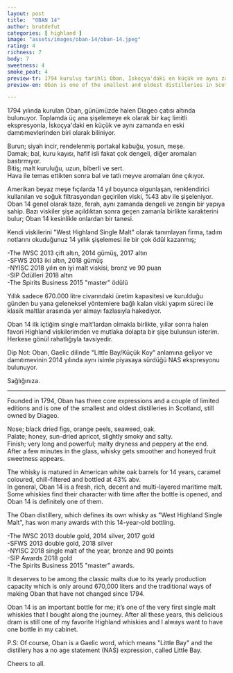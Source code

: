 ```yaml
---
layout: post
title:  "OBAN 14"
author: brutdefut
categories: [ highland ]
image: "assets/images/oban-14/oban-14.jpeg"
rating: 4
richness: 7
body: 7
sweetness: 4
smoke_peat: 4
preview-tr: 1794 kuruluş tarihli Oban, İskoçya'daki en küçük ve aynı zamanda en eski damıtımevlerinden biri.       
preview-en: Oban is one of the smallest and oldest distilleries in Scotland, founded in 1794. 

---
```


1794 yılında kurulan Oban, günümüzde halen Diageo çatısı altında bulunuyor. Toplamda üç ana şişelemeye ek olarak bir kaç limitli ekspresyonla, İskoçya'daki en küçük ve aynı zamanda en eski damıtımevlerinden biri olarak biliniyor.    

Burun; siyah incir, rendelenmiş portakal kabuğu, yosun, meşe.  
Damak; bal, kuru kayısı, hafif isli fakat çok dengeli, diğer aromaları bastırmıyor.   
Bitiş; malt kuruluğu, uzun, biberli ve sert.  
Hava ile temas ettikten sonra bal ve tatlı meyve aromaları öne çıkıyor.  

Amerikan beyaz meşe fıçılarda 14 yıl boyunca olgunlaşan, renklendirici kullanılan ve soğuk filtrasyondan geçirilen viski, %43 abv ile şişeleniyor.  
Oban 14 genel olarak taze, ferah, aynı zamanda dengeli ve zengin bir yapıya sahip. Bazı viskiler şişe açıldıktan sonra geçen zamanla birlikte karakterini bulur; Oban 14 kesinlikle onlardan bir tanesi. 

Kendi viskilerini "West Highland Single Malt" olarak tanımlayan firma, tadım notlarını okuduğunuz 14 yıllık şişelemesi ile bir çok ödül kazanmış;  

-The IWSC 2013 çift altın, 2014 gümüş, 2017 altın  
-SFWS 2013 iki altın, 2018 gümüş  
-NYISC 2018 yılın en iyi malt viskisi, bronz ve 90 puan  
-SIP Ödülleri 2018 altın  
-The Spirits Business 2015 "master" ödülü   

Yıllık sadece 670.000 litre civarındaki üretim kapasitesi ve kurulduğu günden bu yana geleneksel yöntemlere bağlı kalan viski yapım süreci ile klasik maltlar arasında yer almayı fazlasıyla hakediyor.

Oban 14 ilk içtiğim single malt'lardan olmakla birlikte, yıllar sonra halen favori Highland viskilerimden ve mutlaka dolapta bir şişe bulunsun isterim. Herkese gönül rahatlığıyla tavsiyedir.  

Dip Not: Oban, Gaelic dilinde "Little Bay/Küçük Koy" anlamına geliyor ve damıtımevinin 2014 yılında aynı isimle piyasaya sürdüğü NAS ekspresyonu bulunuyor.   

Sağlığınıza.  
 
-----------------------------------------------

<p id="english"></p>

Founded in 1794, Oban has three core expressions and a couple of limited editions and is one of the smallest and oldest distilleries in Scotland, still owned by Diageo.  

Nose; black dried figs, orange peels, seaweed, oak.  
Palate; honey, sun-dried apricot, slightly smoky and salty.    
Finish; very long and powerful; malty dryness and peppery at the end.  
After a few minutes in the glass, whisky gets smoother and honeyed fruit sweetness appears.   

The whisky is matured in American white oak barrels for 14 years, caramel coloured, chill-filtered and bottled at 43% abv.  
In general, Oban 14 is a fresh, rich, decent and multi-layered maritime malt. 
Some whiskies find their character with time after the bottle is opened, and Oban 14 is definitely one of them.  

The Oban distillery, which defines its own whisky as "West Highland Single Malt", has won many awards with this 14-year-old bottling.  

-The IWSC 2013 double gold, 2014 silver, 2017 gold   
-SFWS 2013 double gold, 2018 silver    
-NYISC 2018 single malt of the year, bronze and 90 points  
-SIP Awards 2018 gold  
-The Spirits Business 2015 "master" awards.   

It deserves to be among the classic malts due to its yearly production capacity which is only around 670,000 liters and the traditional ways of making Oban that have not changed since 1794.  

Oban 14 is an important bottle for me; it’s one of the very first single malt whiskies that I bought along the journey. After all these years, this delicious dram is still one of my favorite Highland whiskies and I always want to have one bottle in my cabinet. 

P.S: Of course, Oban is a Gaelic word, which means "Little Bay" and the distillery has a no age statement (NAS) expression, called Little Bay.  

Cheers to all.           
  
